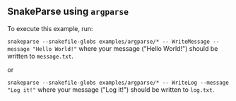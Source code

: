 ## SnakeParse using `argparse`

To execute this example, run:

```snakeparse --snakefile-globs examples/argparse/* -- WriteMessage --message "Hello World!"```
where your message ("Hello World!") should be written to `message.txt`.

or

```snakeparse --snakefile-globs examples/argparse/* -- WriteLog --message "Log it!"```
where your message ("Log it!") should be written to `log.txt`.

